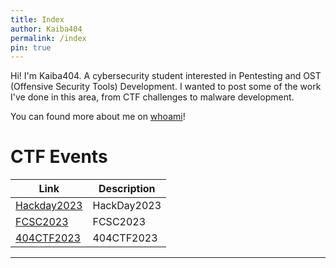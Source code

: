 ```yaml
---
title: Index
author: Kaiba404
permalink: /index
pin: true
---
```


Hi! I'm Kaiba404. A cybersecurity student interested in Pentesting and OST (Offensive Security Tools) Development. I wanted to post some of the work I've done in this area, from CTF challenges to malware development.

You can found more about me on [whoami](/whoami)!

<!-- ---

# Malware

| **Link**   | **Description**    |
|--------------- | --------------- |
| [Development](/categories/development) | Development of malware |
| [Triages](/categories/triage/) | Triages for different malware samples |

---

# CTF Like

| **Link**   | **Description**    |
|--------------- | --------------- |
| [pwncollege](/categories/pwncollege) | Cours from pwncollege |
| **Labs** |
| [Root Me](/categories/rootme/) | Writeups for Root Me |

--- -->


# CTF Events

| **Link**   | **Description**    |
|--------------- | --------------- |
| [Hackday2023](/CTFs/HackDay2023/HackDay2023) | HackDay2023 |
| [FCSC2023](/CTFs/FCSC2023/FCSC2023) | FCSC2023 |
| [404CTF2023](/CTFs/404CTF2023/404CTF2023) | 404CTF2023 |

---

<!-- 
# Pentesting Labs

This will be the major theme of this blog. Here we will have:

| **Link**   | **Description**    |
|--------------- | --------------- |
| **Pentesting** |
| [Hack The Box](/categories/hackthebox/) | Here are the machines writeups. I will only upload retired machines |
| [TryHackMe](/categories/tryhackme) | THM rooms | -->

